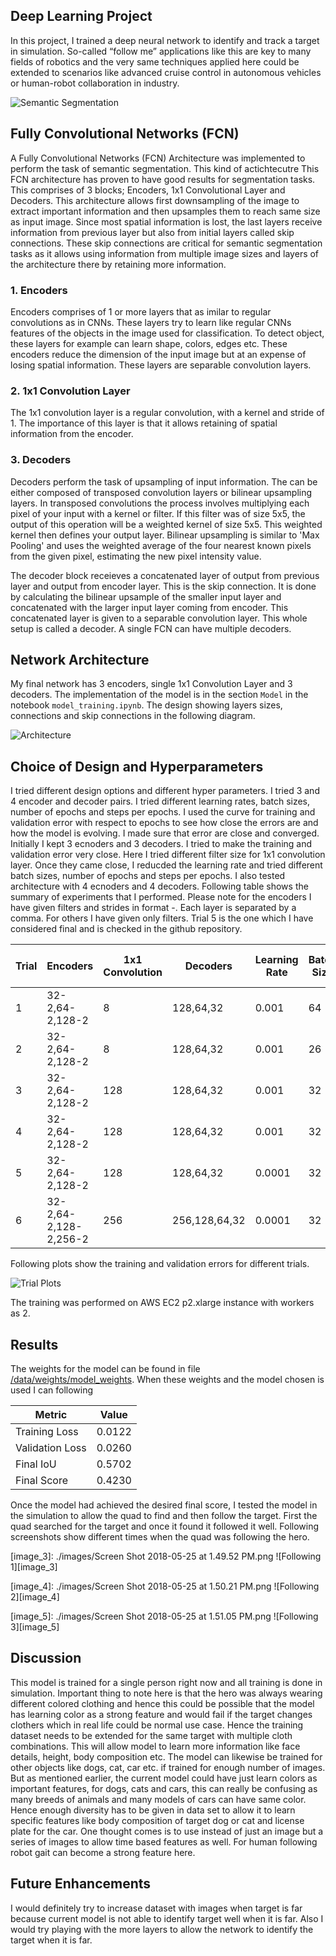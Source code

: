 ## Deep Learning Project ##

In this project, I trained a deep neural network to identify and track a target in simulation. So-called “follow me” applications like this are key to many fields of robotics and the very same techniques applied here could be extended to scenarios like advanced cruise control in autonomous vehicles or human-robot collaboration in industry.

[image_0]: ./images/SemanticSegmentation.JPG
![Semantic Segmentation][image_0] 

## Fully Convolutional Networks (FCN) ##
A Fully Convolutional Networks (FCN) Architecture was implemented to perform the task of semantic segmentation. This kind of actichtecutre  This FCN architecture has proven to have good results for segmentation tasks. 
This comprises of 3 blocks; Encoders, 1x1 Convolutional Layer and Decoders. This architecture allows first downsampling of the image to extract important information and then upsamples them to reach same size as input image. Since
most spatial information is lost, the last layers receive information from previous layer but also from initial layers called skip connections. These skip connections are critical for semantic segmentation tasks as 
it allows using information from multiple image sizes and layers of the architecture there by retaining more information.

### 1. Encoders
Encoders comprises of 1 or more layers that as imilar to regular convolutions as in CNNs. These layers try to learn like regular CNNs features of the objects in the image used for classification. To detect object, these layers for example can learn shape, colors, edges etc.
These encoders reduce the dimension of the input image but at an expense of losing spatial information. These layers are separable convolution layers.

### 2. 1x1 Convolution Layer
The 1x1 convolution layer is a regular convolution, with a kernel and stride of 1. The importance of this layer is that it allows retaining of spatial information from the encoder. 

### 3. Decoders
Decoders perform the task of upsampling of input information. The can be either composed of transposed convolution layers or bilinear upsampling layers. In transposed convolutions the process 
involves multiplying each pixel of your input with a kernel or filter. If this filter was of size 5x5, the output of this operation will be a weighted kernel of size 5x5. This weighted kernel then defines your output layer. Bilinear upsampling is similar to 'Max Pooling' and uses the weighted average of the four nearest known pixels from the given pixel, estimating the new pixel intensity value. 

The decoder block receieves a concatenated layer of output from previous layer and output from encoder layer. This is the skip connection. It is done by calculating the  bilinear upsample of the smaller input layer 
and concatenated with the larger input layer coming from encoder. This concatenated layer is given to a separable convolution layer. This whole setup is called a decoder. A single FCN can have multiple decoders.


## Network Architecture ##
My final network has 3 encoders, single 1x1 Convolution Layer and 3 decoders. The implementation of the model is in the section `Model` in the notebook `model_training.ipynb`. The design showing layers sizes, connections and skip connections in the following diagram.

[image_1]: ./images/Architecture.JPG
![Architecture][image_1] 

## Choice of Design and Hyperparameters ##
I tried different design options and different hyper parameters. I tried 3 and 4 encoder and decoder pairs. I tried different learning rates, batch sizes, number of epochs and steps per epochs. I used the curve for training and validation error with respect to epochs to see how close the errors are and how the model is evolving. I made sure that error are close and converged.
Initially I kept 3 ecnoders and 3 decoders. I tried to make the training and validation error very close. Here I tried different filter size for 1x1 convolution layer. Once they came close, I reducded the learning rate and tried different batch sizes, number of epochs and steps per epochs.
I also tested architecture with 4 ecnoders and 4 decoders.  Following table shows the summary of experiments that I performed. Please note for the encoders I have given filters and strides in format <filters>-<strides>. Each layer is separated by a comma. 
For others I have given only filters. Trial 5 is the one which I have considered final and is checked in the github repository.

|Trial| Encoders| 1x1 Convolution|Decoders|Learning Rate| Batch Size  | Num Epochs | Steps Per Epoch | Validation Steps |
|-----|---------|----------------| -------|-------------|-------------|------------|-----------------|------------------|
|1|32-2,64-2,128-2| 8| 128,64,32 |0.001|64|25|65|50|
|2|32-2,64-2,128-2| 8| 128,64,32 |0.001|26|30|150|50|
|3|32-2,64-2,128-2|128| 128,64,32 |0.001|32|20|150|50|
|4|32-2,64-2,128-2|128| 128,64,32 |0.001|32|40|150|50|
|5|32-2,64-2,128-2|128| 128,64,32 |0.0001|32|40|150|50|
|6|32-2,64-2,128-2,256-2|256| 256,128,64,32 |0.0001|32|80|150|50|

Following plots show the training and validation errors for different trials.

[image_2]: ./images/TrialPlots.JPG
![Trial Plots][image_2] 

The training was performed on AWS EC2 p2.xlarge instance with workers as 2.

## Results ## 
The weights for the model can be found in file [/data/weights/model_weights](./data/weights/model_weights). When these weights and the model chosen is used I can following 

|Metric|Value|
|------|-----|
|Training Loss| 0.0122|
|Validation Loss| 0.0260|
|Final IoU| 0.5702|
|Final Score| 0.4230|

Once the model had achieved the desired final score, I tested the model in the simulation to allow the quad to find and then follow the target. First the quad searched for the target and once it found it followed it well. Following screenshots show different times when the quad was following the hero.

[image_3]: ./images/Screen Shot 2018-05-25 at 1.49.52 PM.png
![Following 1][image_3] 

[image_4]: ./images/Screen Shot 2018-05-25 at 1.50.21 PM.png 
![Following 2][image_4]

[image_5]:  ./images/Screen Shot 2018-05-25 at 1.51.05 PM.png 
![Following 3][image_5]  


## Discussion ##
This model is trained for a single person right now and all training is done in simulation. Important thing to note here is that the hero was always wearing different colored clothing and hence this could be possible that 
the model has learning color as a strong feature and would fail if the target changes clothers which in real life could be normal use case. Hence the training dataset needs to be extended for the same target with multiple cloth 
combinations. This will allow model to learn more information like face details, height, body composition etc. The model can likewise be trained for other objects like dogs, cat, car etc. if trained for enough number of images. But as mentioned earlier, 
the current model could have just learn colors as important features, for dogs, cats and cars, this can really be confusing as many breeds of animals and many models of cars can have same color. Hence enough diversity has to be given 
in data set to allow it to learn specific features like body composition of target dog or cat and license plate for the car. One thought comes is to use instead of just an image but a series of images to allow time based features as well. For human following
robot gait can become a strong feature here.

## Future Enhancements ##  
I would definitely try to increase dataset with images when target is far because current model is not able to identify target well when it is far. Also I would try playing with the more layers to allow the network to identify the target when it is far.
  
